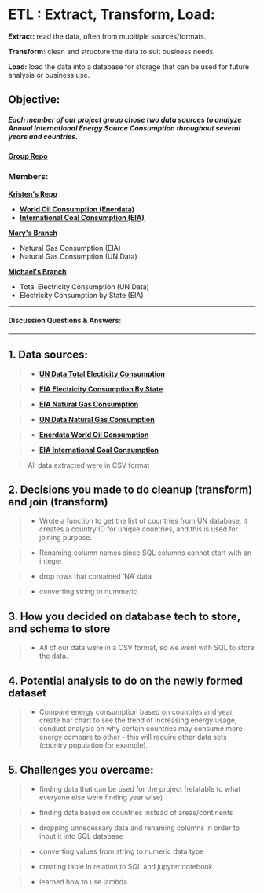 # ETL : Extract, Transform, Load:
__Extract:__ read the data, often from mupltiple sources/formats.

__Transform:__ clean and structure the data to suit business needs.

__Load:__ load the data into a database for storage that can be used for future analysis or business use.

##  Objective: 
##### Each member of our project group chose two data sources to analyze Annual International Energy Source Consumption throughout several years and countries.
__[Group Repo](https://github.com/mkung8889/etl_project)__

### Members:  
__[Kristen's Repo](https://github.com/KCDataVis/Project-2-ETL)__ 
- __[World Oil Consumption (Enerdata)](https://yearbook.enerdata.net/oil-products/world-oil-domestic-consumption-statistics.html)__
- __[International Coal Consumption (EIA)](https://www.eia.gov/beta/international/data/browser/#/?pa=0000000000000000000000000000000000000000000000000000000000g&c=ruvvvvvfvtvnvv1vrvvvvfvvvvvvfvvvou20evvvvvvvvvvvvuvs&ct=0&vs=INTL.4411-2-AFG-QBTU.A&vo=0&v=H&start=1990&end=2016)__

__[Mary's Branch](https://github.com/mkung8889/etl_project/tree/marygong)__ 
- Natural Gas Consumption (EIA)
- Natural Gas Consumption (UN Data)

__[Michael's Branch](https://github.com/mkung8889/etl_project/tree/michael)__
- Total Electricity Consumption (UN Data)
- Electricity Consumption by State (EIA)


***

#### Discussion Questions & Answers:

***

## 1. Data sources:

> - __[UN Data Total Electicity Consumption](http://data.un.org/Default.aspx)__ 

> - __[EIA Electricity Consumption By State](https://www.eia.gov)__ 

> - __[EIA Natural Gas Consumption](https://www.eia.gov)__

> - __[UN Data Natural Gas Consumption](http://data.un.org/Default.aspx)__

> - __[Enerdata World Oil Consumption](https://yearbook.enerdata.net/oil-products/world-oil-domestic-consumption-statistics.html)__

> - __[EIA International Coal Consumption](https://www.eia.gov/beta/international/data/browser/#/?pa=0000000000000000000000000000000000000000000000000000000000g&c=ruvvvvvfvtvnvv1vrvvvvfvvvvvvfvvvou20evvvvvvvvvvvvuvs&ct=0&vs=INTL.4411-2-AFG-QBTU.A&vo=0&v=H&start=1990&end=2016)__

> All data extracted were in CSV format

## 2. Decisions you made to do cleanup (transform) and join (transform)

> - Wrote a function to get the list of countries from UN database, it creates a country ID for unique countries, and this is used for joining purpose. 

> - Renaming column names since SQL columns cannot start with an integer

> - drop rows that contained ‘NA’ data

> - converting string to nummeric

## 3. How you decided on database tech to store, and schema to store

> - All of our data were in a CSV format, so we went with SQL to store the data.

## 4. Potential analysis to do on the newly formed dataset

> - Compare energy consumption based on countries and year, create bar chart to see the trend of increasing energy usage, conduct analysis on why certain countries may consume more energy compare to other – this will require other data sets (country population for example).

## 5. Challenges you overcame:

> - finding data that can be used for the project (relatable to what everyone else were finding year wise)

> - finding data based on countries instead of areas/continents

> - dropping unnecessary data and renaming columns in order to input it into SQL database

> - converting values from string to numeric data type

> - creating table in relation to SQL and jupyter notebook

> - learned how to use lambda
